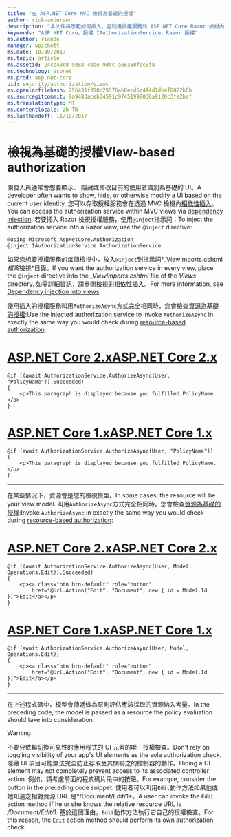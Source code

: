 ```yaml
---
title: "在 ASP.NET Core MVC 檢視為基礎的授權"
author: rick-anderson
description: "本文件將示範如何插入，並利用授權服務的 ASP.NET Core Razor 檢視內。"
keywords: "ASP.NET Core，授權 IAuthorizationService，Razor 授權"
ms.author: riande
manager: wpickett
ms.date: 10/30/2017
ms.topic: article
ms.assetid: 24ce40d8-9b83-4bae-9d4c-a66350fcc8f8
ms.technology: aspnet
ms.prod: asp.net-core
uid: security/authorization/views
ms.openlocfilehash: 756431f398c29376ab0ecd6c4f4d1db4f8022b0b
ms.sourcegitcommit: 9a9483aceb34591c97451997036a9120c3fe2baf
ms.translationtype: MT
ms.contentlocale: zh-TW
ms.lasthandoff: 11/10/2017
---
```

# <a name="view-based-authorization"></a><span data-ttu-id="a3f61-104">檢視為基礎的授權</span><span class="sxs-lookup"><span data-stu-id="a3f61-104">View-based authorization</span></span>

<span data-ttu-id="a3f61-105">開發人員通常會想要顯示、 隱藏或修改目前的使用者識別為基礎的 UI。</span><span class="sxs-lookup"><span data-stu-id="a3f61-105">A developer often wants to show, hide, or otherwise modify a UI based on the current user identity.</span></span> <span data-ttu-id="a3f61-106">您可以存取授權服務會在透過 MVC 檢視內[相依性插入](xref:fundamentals/dependency-injection#fundamentals-dependency-injection)。</span><span class="sxs-lookup"><span data-stu-id="a3f61-106">You can access the authorization service within MVC views via [dependency injection](xref:fundamentals/dependency-injection#fundamentals-dependency-injection).</span></span> <span data-ttu-id="a3f61-107">若要插入 Razor 檢視授權服務，使用`@inject`指示詞：</span><span class="sxs-lookup"><span data-stu-id="a3f61-107">To inject the authorization service into a Razor view, use the `@inject` directive:</span></span>

```cshtml
@using Microsoft.AspNetCore.Authorization
@inject IAuthorizationService AuthorizationService
```

<span data-ttu-id="a3f61-108">如果您想要授權服務的每個檢視中，放入`@inject`到指示詞*_ViewImports.cshtml*檔案*檢視*目錄。</span><span class="sxs-lookup"><span data-stu-id="a3f61-108">If you want the authorization service in every view, place the `@inject` directive into the *_ViewImports.cshtml* file of the *Views* directory.</span></span> <span data-ttu-id="a3f61-109">如需詳細資訊，請參閱[檢視的相依性插入](xref:mvc/views/dependency-injection)。</span><span class="sxs-lookup"><span data-stu-id="a3f61-109">For more information, see [Dependency injection into views](xref:mvc/views/dependency-injection).</span></span>

<span data-ttu-id="a3f61-110">使用插入的授權服務叫用`AuthorizeAsync`方式完全相同時，您會檢查[資源為基礎的授權](xref:security/authorization/resourcebased#security-authorization-resource-based-imperative):</span><span class="sxs-lookup"><span data-stu-id="a3f61-110">Use the injected authorization service to invoke `AuthorizeAsync` in exactly the same way you would check during [resource-based authorization](xref:security/authorization/resourcebased#security-authorization-resource-based-imperative):</span></span>

# <a name="aspnet-core-2xtabaspnetcore2x"></a>[<span data-ttu-id="a3f61-111">ASP.NET Core 2.x</span><span class="sxs-lookup"><span data-stu-id="a3f61-111">ASP.NET Core 2.x</span></span>](#tab/aspnetcore2x)

```cshtml
@if ((await AuthorizationService.AuthorizeAsync(User, "PolicyName")).Succeeded)
{
    <p>This paragraph is displayed because you fulfilled PolicyName.</p>
}
```

# <a name="aspnet-core-1xtabaspnetcore1x"></a>[<span data-ttu-id="a3f61-112">ASP.NET Core 1.x</span><span class="sxs-lookup"><span data-stu-id="a3f61-112">ASP.NET Core 1.x</span></span>](#tab/aspnetcore1x)

```cshtml
@if (await AuthorizationService.AuthorizeAsync(User, "PolicyName"))
{
    <p>This paragraph is displayed because you fulfilled PolicyName.</p>
}
```

---

<span data-ttu-id="a3f61-113">在某些情況下，資源會是您的檢視模型。</span><span class="sxs-lookup"><span data-stu-id="a3f61-113">In some cases, the resource will be your view model.</span></span> <span data-ttu-id="a3f61-114">叫用`AuthorizeAsync`方式完全相同時，您會檢查[資源為基礎的授權](xref:security/authorization/resourcebased#security-authorization-resource-based-imperative):</span><span class="sxs-lookup"><span data-stu-id="a3f61-114">Invoke `AuthorizeAsync` in exactly the same way you would check during [resource-based authorization](xref:security/authorization/resourcebased#security-authorization-resource-based-imperative):</span></span>

# <a name="aspnet-core-2xtabaspnetcore2x"></a>[<span data-ttu-id="a3f61-115">ASP.NET Core 2.x</span><span class="sxs-lookup"><span data-stu-id="a3f61-115">ASP.NET Core 2.x</span></span>](#tab/aspnetcore2x)

```cshtml
@if ((await AuthorizationService.AuthorizeAsync(User, Model, Operations.Edit)).Succeeded)
{
    <p><a class="btn btn-default" role="button"
        href="@Url.Action("Edit", "Document", new { id = Model.Id })">Edit</a></p>
}
```

# <a name="aspnet-core-1xtabaspnetcore1x"></a>[<span data-ttu-id="a3f61-116">ASP.NET Core 1.x</span><span class="sxs-lookup"><span data-stu-id="a3f61-116">ASP.NET Core 1.x</span></span>](#tab/aspnetcore1x)

```cshtml
@if (await AuthorizationService.AuthorizeAsync(User, Model, Operations.Edit))
{
    <p><a class="btn btn-default" role="button"
        href="@Url.Action("Edit", "Document", new { id = Model.Id })">Edit</a></p>
}
```

---

<span data-ttu-id="a3f61-117">在上述程式碼中，模型會傳遞做為原則評估應該採取的資源納入考量。</span><span class="sxs-lookup"><span data-stu-id="a3f61-117">In the preceding code, the model is passed as a resource the policy evaluation should take into consideration.</span></span>

> [!WARNING]
> <span data-ttu-id="a3f61-118">不要只依賴切換可見性的應用程式的 UI 元素的唯一授權檢查。</span><span class="sxs-lookup"><span data-stu-id="a3f61-118">Don't rely on toggling visibility of your app's UI elements as the sole authorization check.</span></span> <span data-ttu-id="a3f61-119">隱藏 UI 項目可能無法完全防止存取至其關聯之的控制器的動作。</span><span class="sxs-lookup"><span data-stu-id="a3f61-119">Hiding a UI element may not completely prevent access to its associated controller action.</span></span> <span data-ttu-id="a3f61-120">例如，請考慮前面的程式碼片段中的按鈕。</span><span class="sxs-lookup"><span data-stu-id="a3f61-120">For example, consider the button in the preceding code snippet.</span></span> <span data-ttu-id="a3f61-121">使用者可以叫用`Edit`動作方法如果他或她知道之相對資源 URL 是*/Document/Edit/1*。</span><span class="sxs-lookup"><span data-stu-id="a3f61-121">A user can invoke the `Edit` action method if he or she knows the relative resource URL is */Document/Edit/1*.</span></span> <span data-ttu-id="a3f61-122">基於這個理由，`Edit`動作方法執行它自己的授權檢查。</span><span class="sxs-lookup"><span data-stu-id="a3f61-122">For this reason, the `Edit` action method should perform its own authorization check.</span></span>
